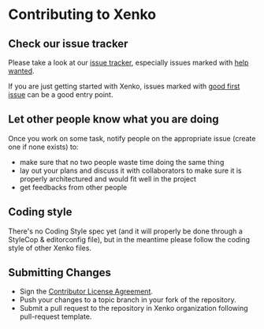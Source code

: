 # Contributing to Xenko

## Check our issue tracker

Please take a look at our [issue tracker](https://github.com/xenko3d/xenko/issues), especially issues marked with [help wanted](https://github.com/xenko3d/xenko/labels/help%20wanted).

If you are just getting started with Xenko, issues marked with [good first issue](https://github.com/xenko3d/xenko/labels/good%20first%20issue) can be a good entry point.

## Let other people know what you are doing

Once you work on some task, notify people on the appropriate issue (create one if none exists) to:
* make sure that no two people waste time doing the same thing
* lay out your plans and discuss it with collaborators to make sure it is properly architectured and would fit well in the project
* get feedbacks from other people

## Coding style

There's no Coding Style spec yet (and it will properly be done through a StyleCop & editorconfig file), but in the meantime please follow the coding style of other Xenko files.

## Submitting Changes

* Sign the [Contributor License Agreement](https://github.com/xenko3d/xenko/blob/master/docs/ContributorLicenseAgreement.md).
* Push your changes to a topic branch in your fork of the repository.
* Submit a pull request to the repository in Xenko organization following pull-request template.